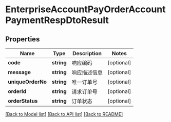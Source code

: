 # EnterpriseAccountPayOrderAccountPaymentRespDtoResult

## Properties
Name | Type | Description | Notes
------------ | ------------- | ------------- | -------------
**code** | **string** | 响应编码 | [optional] 
**message** | **string** | 响应描述信息 | [optional] 
**uniqueOrderNo** | **string** | 唯一订单号 | [optional] 
**orderId** | **string** | 请求订单号 | [optional] 
**orderStatus** | **string** | 订单状态 | [optional] 

[[Back to Model list]](../README.md#documentation-for-models) [[Back to API list]](../README.md#documentation-for-api-endpoints) [[Back to README]](../README.md)


